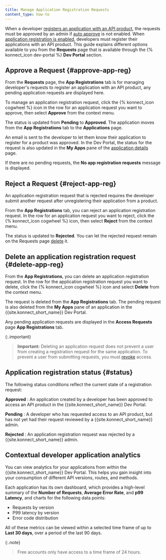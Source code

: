 ```yaml
---
title: Manage Application Registration Requests
content_type: how-to
---
```


When a developer [registers an application with an API product](/konnect/dev-portal/applications/dev-apps/),
the requests must be approved by an admin if
[auto approve](/konnect/dev-portal/access-and-approval/auto-approve-devs-apps) is not enabled. When
[application registration is enabled](/konnect/dev-portal/applications/enable-app-reg),
developers must register their applications with an API product. This guide explains different options available to you from the **Requests** page that is available through the {% konnect_icon dev-portal %} **Dev Portal** section.

## Approve a Request {#approve-app-reg}

From the **Requests** page, the **App Registrations** tab is for managing developer's requests to register an application with an API product, any pending application requests are
displayed here.

To manage an application registration request, click the {% konnect_icon cogwheel %} icon in the row for an application request you want to approve, then select **Approve** from the context menu.

The status is updated from **Pending** to **Approved**. The application moves
from the **App Registrations** tab to the **Applications** page.

An email is sent to the developer to let them know their application to register
for a product was approved. In the Dev Portal, the status for the request
is also updated in the **My Apps** pane of the
[application details](/konnect/dev-portal/applications/dev-apps#app-details-page) page.

If there are no pending requests, the **No app registration requests** message is displayed.

## Reject a Request {#reject-app-reg}

An application registration request that
is rejected requires the developer submit another request after
unregistering their application from a product.

From the **App Registrations** tab, you can reject an application registration request. In the row for an application request you want to reject, click the {% konnect_icon cogwheel %} icon, then select **Reject** from the context menu.

The status is updated to **Rejected**. You can
let the rejected request remain on the Requests page
[delete](#delete-app-reg) it.


## Delete an application registration request {#delete-app-reg}

From the **App Registrations**, you can delete an application registration request. In the row for the application registration request you want to delete, click the {% konnect_icon cogwheel %} icon and select **Delete** from the context menu.

The request is deleted from the **App Registrations** tab. The pending request is also
deleted from the **My Apps** pane of an application in the {{site.konnect_short_name}} Dev Portal.

Any pending application requests are displayed in the **Access Requests** page **App Registrations** tab.

{:.important}
> **Important:** Deleting an application request does not prevent a user from creating a registration request for the same application.
To prevent a user from submitting requests, you must [revoke](#revoke-dev-access) access.

## Application registration status {#status}

The following status conditions reflect the current state of a registration request:

**Approved**
: An application created by a developer has been approved to access an API product in the {{site.konnect_short_name}} Dev Portal.

**Pending**
: A developer who has requested access to an API product, but has not
yet had their request reviewed by a {{site.konnect_short_name}} admin. 

**Rejected**
: An application registration request was rejected by a {{site.konnect_short_name}} admin.

## Contextual developer application analytics 

You can view analytics for your applications from within the {{site.konnect_short_name}} Dev Portal. This helps you gain insight into your consumption of different API versions, routes, and methods.

Each application has its own dashboard, which provides a high-level summary of the **Number of Requests**, **Average Error Rate**, and **p99 Latency**, and charts for the following data points: 

* Requests by version
* P99 latency by version
* Error code distribution 

All of these metrics can be viewed within a selected time frame of up to **Last 30 days**, over a period of the last 90 days.

{:.note}
> Free accounts only have access to a time frame of 24 hours.